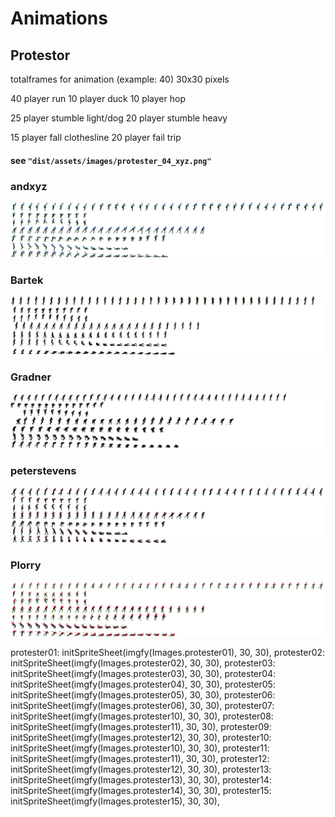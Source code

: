 # Animations

## Protestor

totalframes for animation (example: 40) 30x30 pixels

40 player run
10 player duck
10 player hop

25 player stumble light/dog 
20 player stumble heavy

15 player fall clothesline
20 player fail trip

#### see `"dist/assets/images/protester_04_xyz.png"`

### andxyz
![dist/assets/images/protester_04_xyz.png](https://github.com/AndrewGroupofCompanies/TOJam9/blob/master/dist/assets/images/protester_04_xyz.png?raw=true)

### Bartek
![](https://github.com/AndrewGroupofCompanies/TOJam9/blob/master/dist/assets/images/protester_13_bartek.png?raw=true)

### Gradner
![](https://github.com/AndrewGroupofCompanies/TOJam9/blob/master/dist/assets/images/protester_07_devok.png?raw=true)

### peterstevens
![](https://github.com/AndrewGroupofCompanies/TOJam9/blob/master/dist/assets/images/protester_01_pete.png?raw=true)

### Plorry
![](https://github.com/AndrewGroupofCompanies/TOJam9/blob/master/dist/assets/images/protester_10_plorry.png?raw=true)


protester01: initSpriteSheet(imgfy(Images.protester01), 30, 30),
protester02: initSpriteSheet(imgfy(Images.protester02), 30, 30),
protester03: initSpriteSheet(imgfy(Images.protester03), 30, 30),
protester04: initSpriteSheet(imgfy(Images.protester04), 30, 30),
protester05: initSpriteSheet(imgfy(Images.protester05), 30, 30),
protester06: initSpriteSheet(imgfy(Images.protester06), 30, 30),
protester07: initSpriteSheet(imgfy(Images.protester10), 30, 30),
protester08: initSpriteSheet(imgfy(Images.protester11), 30, 30),
protester09: initSpriteSheet(imgfy(Images.protester12), 30, 30),
protester10: initSpriteSheet(imgfy(Images.protester10), 30, 30),
protester11: initSpriteSheet(imgfy(Images.protester11), 30, 30),
protester12: initSpriteSheet(imgfy(Images.protester12), 30, 30),
protester13: initSpriteSheet(imgfy(Images.protester13), 30, 30),
protester14: initSpriteSheet(imgfy(Images.protester14), 30, 30),
protester15: initSpriteSheet(imgfy(Images.protester15), 30, 30),
